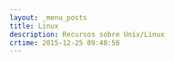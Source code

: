 ```yaml
---
layout: _menu_posts
title: Linux
description: Recursos sobre Unix/Linux
crtime: 2015-12-25 09:40:56
---
```


